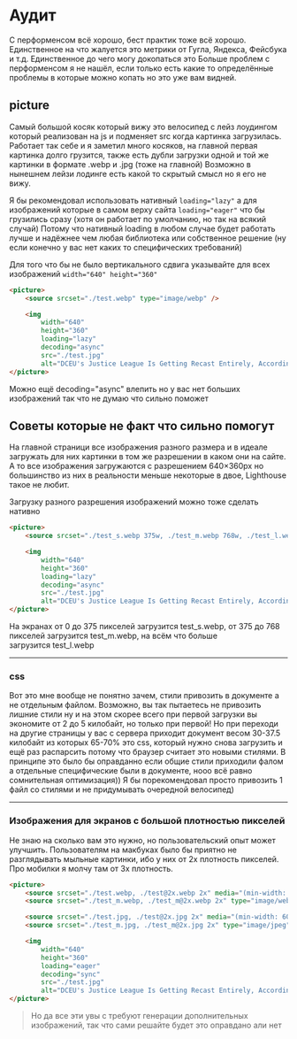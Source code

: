 # Аудит

С перформенсом всё хорошо, бест практик тоже всё хорошо. Единственное на что жалуется это метрики от Гугла, Яндекса, Фейсбука и т.д. Единственное до чего могу докопаться это <picture> Больше проблем с перформенсом я не нашёл, если только есть какие то определённые проблемы в которые можно копать но это уже вам видней.

## picture

Самый большой косяк который вижу это велосипед с лейз лоудингом который реализован на js и подменяет src когда картинка загрузилась. Работает так себе и я заметил много косяков, на главной первая картинка долго грузится, также есть дубли загрузки одной и той же картинки в формате .webp и .jpg (тоже на главной) Возможно в нынешнем лейзи лодинге есть какой то скрытый смысл но я его не вижу.

Я бы рекомендовал использовать нативный `loading="lazy"` а для изображений которые в самом верху сайта `loading="eager"` что бы грузились сразу (хотя он работает по умолчанию, но так на всякий случай) Потому что нативный loading в любом случае будет работать лучше и надёжнее чем любая библиотека или собственное решение (ну если конечно у вас нет каких то специфических требований)

Для того что бы не было вертикального сдвига указывайте для всех изображений `width="640" height="360"`

```html
<picture>
	<source srcset="./test.webp" type="image/webp" />

	<img
		width="640"
		height="360"
		loading="lazy"
		decoding="async"
		src="./test.jpg"
		alt="DCEU's Justice League Is Getting Recast Entirely, According to New Report" />
</picture>
```

Можно ещё decoding="async" влепить но у вас нет больших изображений так что не думаю что сильно поможет

## Советы которые не факт что сильно помогут

На главной страници все изображения разного размера и в идеале загружать для них картинки в том же разрешении в каком они на сайте. А то все изображения загружаются с разрешением 640×360px но большинство из них в реальности меньше некоторые в двое, Lighthouse такое не любит.

Загрузку разного разрешения изображений можно тоже сделать нативно

```html
<picture>
	<source srcset="./test_s.webp 375w, ./test_m.webp 768w, ./test_l.webp 1000w" type="image/webp" />

	<img
		width="640"
		height="360"
		loading="lazy"
		decoding="async"
		src="./test.jpg"
		alt="DCEU's Justice League Is Getting Recast Entirely, According to New Report" />
</picture>
```

На экранах от 0 до 375 пикселей загрузится test_s.webp, от 375 до 768 пикселей загрузится test_m.webp, на всём что больше загрузится test_l.webp

---

### css

Вот это мне вообще не понятно зачем, стили привозить в документе а не отдельным файлом. Возможно, вы так пытаетесь не привозить лишние стили ну и на этом скорее всего при первой загрузки вы экономите от 2 до 5 килобайт, но только при первой! Но при переходи на другие страницы у вас с сервера приходит документ весом 30-37.5 килобайт из которых 65-70% это css, который нужно снова загрузить и ещё раз распарсить потому что браузер считает это новыми стилями. В принципе это было бы оправданно если общие стили приходили фалом а отдельные специфические были в документе, нооо всё равно сомнительная оптимизация))
Я бы порекомендовал просто привозить 1 файл со стилями и не придумывать очередной велосипед)

---

### Изображения для экранов с большой плотностью пикселей

Не знаю на сколько вам это нужно, но пользовательский опыт может улучшить. Пользователям на макбуках было бы приятно не разглядывать мыльные картинки, ибо у них от 2x плотность пикселей. Про мобилки я молчу там от 3x плотность.

```html
<picture>
	<source srcset="./test.webp, ./test@2x.webp 2x" media="(min-width: 600px)" type="image/webp" />
	<source srcset="./test_m.webp, ./test_m@2x.webp 2x" type="image/webp" />

	<source srcset="./test.jpg, ./test@2x.jpg 2x" media="(min-width: 600px)" type="image/jpeg" />
	<source srcset="./test_m.jpg, ./test_m@2x.jpg 2x" type="image/jpeg" />

	<img
		width="640"
		height="360"
		loading="eager"
		decoding="sync"
		src="./test.jpg"
		alt="DCEU's Justice League Is Getting Recast Entirely, According to New Report" />
</picture>
```

> Но да все эти увы с требуют генерации дополнительных изображений, так что сами решайте будет это оправдано али нет
